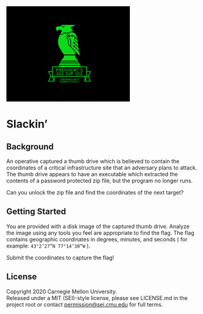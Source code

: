 <img src="../../pc1-logo.png" height="250px">

# Slackin’


## Background
An operative captured a thumb drive which is believed to contain the coordinates of a critical infrastructure site that an adversary plans to attack. The thumb drive appears to have an executable which extracted the contents of a password protected zip file, but the program no longer runs.

Can you unlock the zip file and find the coordinates of the next target?

## Getting Started

You are provided with a disk image of the captured thumb drive. Analyze the image using any tools you feel are appropriate to find the flag. The flag contains geographic coordinates in degrees, minutes, and seconds ( for example: `43°2’27”N 77°14’30”W` ).

Submit the coordinates to capture the flag!


## License
Copyright 2020 Carnegie Mellon University.  
Released under a MIT (SEI)-style license, please see LICENSE.md in the project root or contact permission@sei.cmu.edu for full terms.
